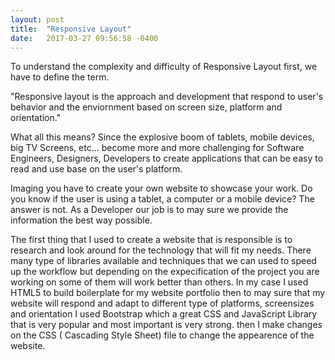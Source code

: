 ```yaml
---
layout: post
title:  "Responsive Layout"
date:   2017-03-27 09:56:58 -0400
---
```



To understand the complexity and difficulty of Responsive Layout first, we have to define the term.

"Responsive layout is the approach and development that respond to user's behavior and the enviornment based on screen size, platform and orientation."

What all this means? Since the explosive boom of tablets, mobile devices, big TV Screens, etc... become more and more challenging for Software Engineers, Designers, Developers to create applications that can be easy to read and use base on the user's platform.

Imaging you have to create your own website to showcase your work. Do you know if the user is using a tablet, a computer or a mobile device? The answer is not. As a Developer our job is to may sure we provide the information the best way possible.

The first thing that I used to create a website that is responsible is to research and look around for the technology that will fit my needs. There many type of libraries available and techniques that we can used to speed up the workflow but depending on the expecification of the project you are working on some of them will work better than others. In my case I used HTML5 to build boilerplate for my website portfolio then to may sure that my website will respond and adapt to different type of platforms, screensizes and orientation I used Bootstrap which a great CSS and JavaScript Library that is very popular and most important is very strong. then I make changes on the CSS ( Cascading Style Sheet) file to change the appearence of the website. 



